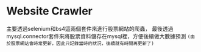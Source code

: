 # Website Crawler

主要透過selenium和bs4這兩個套件來進行股票網站的爬蟲，
最後透過mysql.connector套件來將股票資料儲存在mysql裡，方便後續做大數據預測
`(由於股票網站會時常更新，因此只記錄當時的狀況，後續就有時間再更新了)`
